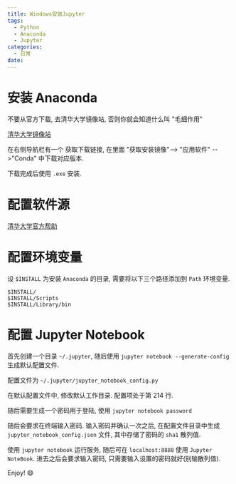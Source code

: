 ```yaml
---
title: Windows安装Jupyter
tags:
  - Python
  - Anaconda
  - Jupyter
categories:
  - 日常
date:
---
```


# 安装 Anaconda

不要从官方下载, 去清华大学镜像站, 否则你就会知道什么叫 "毛细作用"

[清华大学镜像站](https://mirrors.tuna.tsinghua.edu.cn)

在右侧导航栏有一个 获取下载链接, 在里面 "获取安装镜像"--> "应用软件" -->"Conda" 中下载对应版本.

下载完成后使用 `.exe` 安装.

# 配置软件源

[清华大学官方帮助](https://mirrors.tuna.tsinghua.edu.cn/help/anaconda)

# 配置环境变量

设 `$INSTALL` 为安装 `Anaconda` 的目录, 需要将以下三个路径添加到 `Path` 环境变量.

```
$INSTALL/
$INSTALL/Scripts
$INSTALL/Library/bin
```

# 配置 Jupyter Notebook

首先创建一个目录 `~/.jupyter`, 随后使用 `jupyter notebook --generate-config` 生成默认配置文件.

配置文件为 `~/.jupyter/jupyter_notebook_config.py`

在默认配置文件中, 修改默认工作目录. 配置项处于第 214 行.

随后需要生成一个密码用于登陆, 使用 `jupyter notebook password`

随后会要求在终端输入密码. 输入密码并确认一次之后, 在配置文件目录中生成 `jupyter_notebook_config.json` 文件, 其中存储了密码的 `sha1` 散列值.

使用 `jupyter notebook` 运行服务, 随后可在 `localhost:8888` 使用 `Jupyter NoteBook`. 进去之后会要求输入密码, 只需要输入设置的密码就好(别输散列值).

Enjoy! 😄